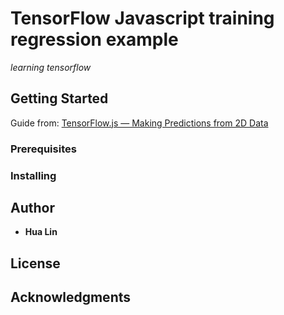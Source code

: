 # TensorFlow Javascript training regression example

*learning tensorflow*

## Getting Started

Guide from: 
[TensorFlow.js — Making Predictions from 2D Data](https://codelabs.developers.google.com/codelabs/tfjs-training-regression/)

### Prerequisites




### Installing

 

## Author

* **Hua Lin**


## License



## Acknowledgments
